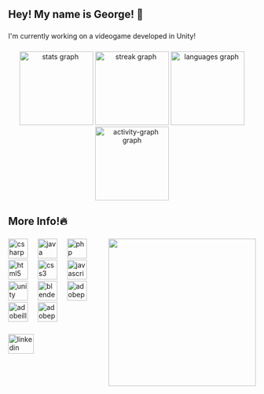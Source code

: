 <h2 align="left">Hey! My name is George! 👋</h2>

###

<p align="left">I'm currently working on a videogame developed in Unity!</p>

###

<div align="center">
  <img src="https://github-readme-stats.vercel.app/api?username=SulfuricAcidH2SO4&hide_title=false&hide_rank=false&show_icons=true&include_all_commits=true&count_private=true&disable_animations=false&theme=synthwave&locale=en&hide_border=true&custom_title=My%20stats!" height="150" alt="stats graph"  />
  <img src="https://streak-stats.demolab.com?user=SulfuricAcidH2SO4&locale=en&mode=daily&theme=synthwave&hide_border=true&border_radius=5" height="150" alt="streak graph"  />
  <img src="https://github-readme-stats.vercel.app/api/top-langs?username=SulfuricAcidH2SO4&locale=en&hide_title=false&layout=compact&card_width=320&langs_count=5&theme=synthwave&hide_border=true" height="150" alt="languages graph"  />
  <img src="https://github-readme-activity-graph.vercel.app/graph?username=SulfuricAcidH2SO4&theme=synthwave-84&area=false&hide_border=true&custom_title=My%20Contribution%20Graph!" height="150" alt="activity-graph graph"  />
</div>

###

<h2 align="left">More Info!🔥</h2>

###

<img align="right" height="300" src="https://media1.tenor.com/m/gRcOi64o3oAAAAAC/crunchycat-luna.gif"  />

###

<div align="left">
  <img src="https://skillicons.dev/icons?i=cs" height="40" alt="csharp logo"  />
  <img width="12" />
  <img src="https://skillicons.dev/icons?i=java" height="40" alt="java logo"  />
  <img width="12" />
  <img src="https://skillicons.dev/icons?i=php" height="40" alt="php logo"  />
  <img width="12" />
  <img src="https://skillicons.dev/icons?i=html" height="40" alt="html5 logo"  />
  <img width="12" />
  <img src="https://skillicons.dev/icons?i=css" height="40" alt="css3 logo"  />
  <img width="12" />
  <img src="https://skillicons.dev/icons?i=js" height="40" alt="javascript logo"  />
  <img width="12" />
  <img src="https://skillicons.dev/icons?i=unity" height="40" alt="unity logo"  />
  <img width="12" />
  <img src="https://skillicons.dev/icons?i=blender" height="40" alt="blender logo"  />
  <img width="12" />
  <img src="https://skillicons.dev/icons?i=ps" height="40" alt="adobephotoshop logo"  />
  <img width="12" />
  <img src="https://skillicons.dev/icons?i=ai" height="40" alt="adobeillustrator logo"  />
  <img width="12" />
  <img src="https://skillicons.dev/icons?i=pr" height="40" alt="adobepremierepro logo"  />
</div>

###

<div align="left">
  <a href="https://www.linkedin.com/in/george-patrut-93288a197/" target="_blank">
    <img src="https://raw.githubusercontent.com/maurodesouza/profile-readme-generator/master/src/assets/icons/social/linkedin/default.svg" width="52" height="40" alt="linkedin logo"  />
  </a>
</div>

###
